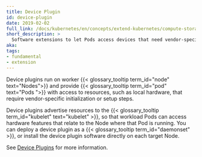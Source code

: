 ```yaml
---
title: Device Plugin
id: device-plugin
date: 2019-02-02
full_link: /docs/kubernetes/en/concepts/extend-kubernetes/compute-storage-net/device-plugins/
short_description: >
  Software extensions to let Pods access devices that need vendor-specific initialization or setup
aka:
tags:
- fundamental
- extension
---
```

 Device plugins run on worker
{{< glossary_tooltip term_id="node" text="Nodes">}} and provide
{{< glossary_tooltip term_id="pod" text="Pods ">}} with access to resources,
such as local hardware, that require vendor-specific initialization or setup
steps.

<!--more-->

Device plugins advertise resources to the
{{< glossary_tooltip term_id="kubelet" text="kubelet" >}}, so that workload
Pods can access hardware features that relate to the Node where that Pod is running.
You can deploy a device plugin as a {{< glossary_tooltip term_id="daemonset" >}},
or install the device plugin software directly on each target Node.

See
[Device Plugins](/docs/kubernetes/en/concepts/extend-kubernetes/compute-storage-net/device-plugins/)
for more information.
